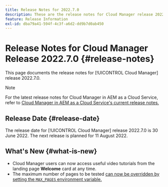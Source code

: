 ```yaml
---
title: Release Notes for 2022.7.0
description: These are the release notes for Cloud Manager release 2022.7.0.
feature: Release Information
exl-id: dba79a41-594f-4c3f-a6d2-dd9b7d0ab450
---
```

# Release Notes for Cloud Manager Release 2022.7.0 {#release-notes}

This page documents the release notes for [!UICONTROL Cloud Manager] release 2022.7.0.

>[!NOTE]
>
>For the latest release notes for Cloud Manager in AEM as a Cloud Service, refer to [Cloud Manager in AEM as a Cloud Service's current release notes.](https://experienceleague.adobe.com/docs/experience-manager-cloud-service/content/implementing/using-cloud-manager/release-notes-cloud-manager/release-notes-cm-current.html)

## Release Date {#release-date}

The release date for [!UICONTROL Cloud Manager] release 2022.7.0 is 30 June 2022. The next release is planned for 11 August 2022.

## What's New {#what-is-new}

* Cloud Manager users can now access useful video tutorials from the landing page **Welcome** card at any time.
* The maximum number of pages to be tested [can now be overridden by setting the `MAX_PAGES` environment variable.](/help/using/code-quality-testing.md#crawler)
